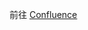 前往 [Confluence](https://quishop.atlassian.net/wiki/spaces/~7120204ca4e6696fd040cda495139bf65f9f6a/folder/658571265?atlOrigin=eyJpIjoiNjMxNDBlMjU3M2JiNGRiOTkyZDlkNjdmNWUxM2M5NWQiLCJwIjoiYyJ9)
